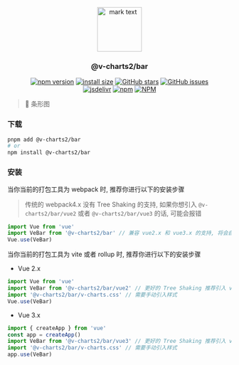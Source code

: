 <p align="center">
<img src="https://raw.githubusercontent.com/denaro-org/v-charts2/main/docs/.vuepress/public/favicon.ico" alt="mark text" width="100" height="100">
</p>

<h3 align="center">@v-charts2/bar</h3>

<p align="center">
  <a href="https://www.npmjs.com/package/@v-charts2/bar" target="_blank"><img alt="npm version" src="https://img.shields.io/npm/v/@v-charts2/bar"></a>
  <a href="https://packagephobia.com/result?p=@v-charts2/bar" target="_blank"><img alt="install size" src="https://packagephobia.now.sh/badge?p=@v-charts2/bar"></a>
  <a href="https://github.com/denaro-org/v-charts2/stargazers" target="_blank"><img alt="GitHub stars" src="https://img.shields.io/github/stars/denaro-org/v-charts2"></a>
  <a href="https://github.com/denaro-org/v-charts2/issues" target="_blank"><img alt="GitHub issues" src="https://img.shields.io/github/issues/denaro-org/v-charts2"></a>
  <br />
  <a href="https://www.jsdelivr.com/package/npm/@v-charts2/bar" target="_blank"><img alt="jsdelivr" src="https://data.jsdelivr.com/v1/package/npm/@v-charts2/bar/badge"></a>
  <a href="https://www.npmjs.com/package/@v-charts2/bar" target="_blank"><img alt="npm" src="https://img.shields.io/node/v/@v-charts2/bar"></a>
  <a href="https://github.com/denaro-org/v-charts2/blob/main/LICENSE" target="_blank"><img alt="NPM" src="https://img.shields.io/npm/l/@v-charts2/bar"></a>
</p>

> :tada: 条形图

### 下载

```bash
pnpm add @v-charts2/bar
# or
npm install @v-charts2/bar
```

### 安装

当你当前的打包工具为 webpack 时, 推荐你进行以下的安装步骤

> 传统的 webpack4.x 没有 Tree Shaking 的支持, 如果你想引入 `@v-charts2/bar/vue2` 或者 `@v-charts2/bar/vue3` 的话, 可能会报错

```javascript
import Vue from 'vue'
import VeBar from '@v-charts2/bar' // 兼容 vue2.x 和 vue3.x 的支持, 将会自动加载支持 vue2.x 的支持包或者支持 vue3.x 的支持包
Vue.use(VeBar)
```

当你当前的打包工具为 vite 或者 rollup 时, 推荐你进行以下的安装步骤

- Vue 2.x

```javascript
import Vue from 'vue'
import VeBar from '@v-charts2/bar/vue2' // 更好的 Tree Shaking 推荐引入 vue2.x 的专属支持包
import '@v-charts2/bar/v-charts.css' // 需要手动引入样式
Vue.use(VeBar)
```

- Vue 3.x

```javascript
import { createApp } from 'vue'
const app = createApp()
import VeBar from '@v-charts2/bar/vue3' // 更好的 Tree Shaking 推荐引入 vue3.x 的专属支持包
import '@v-charts2/bar/v-charts.css' // 需要手动引入样式
app.use(VeBar)
```
